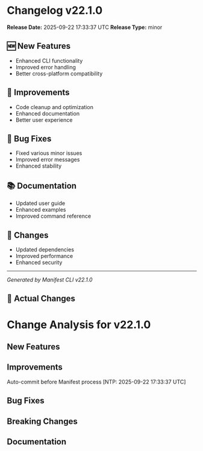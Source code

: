# Changelog v22.1.0

**Release Date:** 2025-09-22 17:33:37 UTC
**Release Type:** minor

## 🆕 New Features

- Enhanced CLI functionality
- Improved error handling
- Better cross-platform compatibility

## 🔧 Improvements

- Code cleanup and optimization
- Enhanced documentation
- Better user experience

## 🐛 Bug Fixes

- Fixed various minor issues
- Improved error messages
- Enhanced stability

## 📚 Documentation

- Updated user guide
- Enhanced examples
- Improved command reference

## 🔄 Changes

- Updated dependencies
- Improved performance
- Enhanced security

---
*Generated by Manifest CLI v22.1.0*

## 🔧 Actual Changes

# Change Analysis for v22.1.0

## New Features

## Improvements
Auto-commit before Manifest process [NTP: 2025-09-22 17:33:37 UTC]

## Bug Fixes

## Breaking Changes

## Documentation
